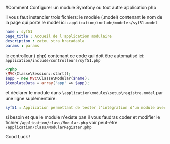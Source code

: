 #Comment Configurer un module Symfony ou tout autre application php

il vous faut instancier trois fichiers:
le modèle (.model) contenant le nom de la page qui porte le model
ici : `application/include/modeles/syf51.model`
```yaml
name : syf51
page_title : Accueil de l'application modulaire
description : zatou stra bracadabla
params : params
```
le controlleur (.php) contenant ce code qui doit être automatisé
ici:  `application/include/controlleurs/syf51.php`
```php
<?php
\MVC\Classe\Session::start();
$app = new MVC\Classe\Modular($name);
$templateData = array('app' => $app);
```
et déclarer le module dans `\application\modules\setup\registre.model`
par une ligne suplémentaire:
```yaml
syf51 : Application permettant de tester l'intégration d'un module avec symfony5.0.99
```

si besoin et que le module n'existe pas il vous faudras coder et modifier
le fichier `/application/class/Modular.php` voir peut-être `/application/class/ModularRegister.php`

Good Luck !